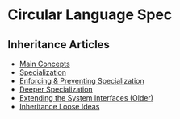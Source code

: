 Circular Language Spec
======================

Inheritance Articles
--------------------

- [Main Concepts](inheritance-main-concepts.md)
- [Specialization](specialization.md)
- [Enforcing & Preventing Specialization](enforcing-and-preventing-specialization.md)
- [Deeper Specialization](deeper-specialization.md)
- [Extending the System Interfaces (Older)](extending-the-system-interfaces-older.md)
- [Inheritance Loose Ideas](inheritance-loose-ideas.md)